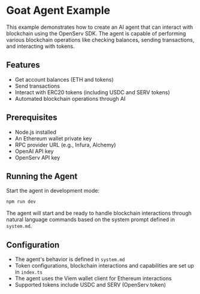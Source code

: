 # Goat Agent Example

This example demonstrates how to create an AI agent that can interact with blockchain using the OpenServ SDK. The agent is capable of performing various blockchain operations like checking balances, sending transactions, and interacting with tokens.

## Features

- Get account balances (ETH and tokens)
- Send transactions
- Interact with ERC20 tokens (including USDC and SERV tokens)
- Automated blockchain operations through AI

## Prerequisites

- Node.js installed
- An Ethereum wallet private key
- RPC provider URL (e.g., Infura, Alchemy)
- OpenAI API key
- OpenServ API key

## Running the Agent

Start the agent in development mode:
```bash
npm run dev
```

The agent will start and be ready to handle blockchain interactions through natural language commands based on the system prompt defined in `system.md`.

## Configuration

- The agent's behavior is defined in `system.md`
- Token configurations, blockchain interactions and capabilities are set up in `index.ts`
- The agent uses the Viem wallet client for Ethereum interactions
- Supported tokens include USDC and SERV (OpenServ token)
